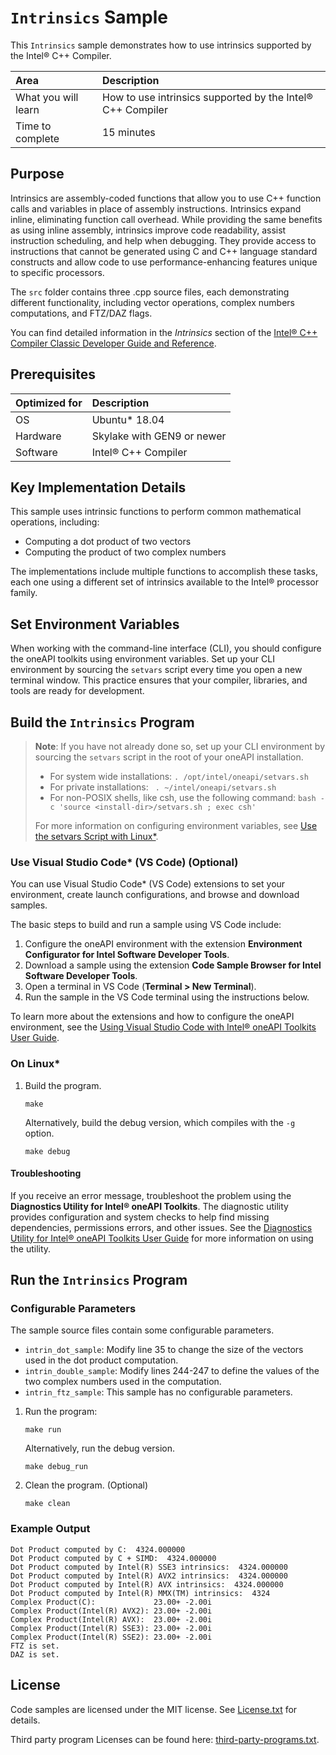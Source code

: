 # `Intrinsics` Sample

This `Intrinsics` sample demonstrates how to use intrinsics supported by the Intel® C++ Compiler.

| Area                     | Description
|:---                      |:---
| What you will learn      | How to use intrinsics supported by the  Intel® C++ Compiler
| Time to complete         | 15 minutes


## Purpose

Intrinsics are assembly-coded functions that allow you to use C++ function calls and variables in place of assembly instructions. Intrinsics expand inline, eliminating function call overhead. While providing the same benefits as using inline assembly, intrinsics improve code readability, assist instruction scheduling, and help when debugging. They provide access to instructions that cannot be generated using C and C++ language standard constructs and allow code to use performance-enhancing features unique to specific processors.

The `src` folder contains three .cpp source files, each demonstrating different functionality, including vector operations, complex numbers computations, and FTZ/DAZ flags.

You can find detailed information in the *Intrinsics* section of the [Intel® C++ Compiler Classic Developer Guide and Reference](https://www.intel.com/content/www/us/en/develop/documentation/cpp-compiler-developer-guide-and-reference/).

## Prerequisites

| Optimized for       | Description
|:---                 |:---
| OS                  | Ubuntu* 18.04
| Hardware            | Skylake with GEN9 or newer
| Software            | Intel® C++ Compiler

## Key Implementation Details

This sample uses intrinsic functions to perform common mathematical operations, including:
- Computing a dot product of two vectors
- Computing the product of two complex numbers

The implementations include multiple functions to accomplish these tasks, each one using a different set of intrinsics available to the Intel® processor family.

## Set Environment Variables

When working with the command-line interface (CLI), you should configure the oneAPI toolkits using environment variables. Set up your CLI environment by sourcing the `setvars` script every time you open a new terminal window. This practice ensures that your compiler, libraries, and tools are ready for development.

## Build the `Intrinsics` Program

> **Note**: If you have not already done so, set up your CLI
> environment by sourcing  the `setvars` script in the root of your oneAPI installation.
>
> - For system wide installations: `. /opt/intel/oneapi/setvars.sh`
> - For private installations: ` . ~/intel/oneapi/setvars.sh`
> - For non-POSIX shells, like csh, use the following command: `bash -c 'source <install-dir>/setvars.sh ; exec csh'`
>
> For more information on configuring environment variables, see [Use the setvars Script with Linux*](https://www.intel.com/content/www/us/en/develop/documentation/oneapi-programming-guide/top/oneapi-development-environment-setup/use-the-setvars-script-with-linux-or-macos.html).

### Use Visual Studio Code* (VS Code) (Optional)

You can use Visual Studio Code* (VS Code) extensions to set your environment,
create launch configurations, and browse and download samples.

The basic steps to build and run a sample using VS Code include:
 1. Configure the oneAPI environment with the extension **Environment Configurator for Intel Software Developer Tools**.
 2. Download a sample using the extension **Code Sample Browser for Intel Software Developer Tools**.
 3. Open a terminal in VS Code (**Terminal > New Terminal**).
 4. Run the sample in the VS Code terminal using the instructions below.

To learn more about the extensions and how to configure the oneAPI environment, see the 
[Using Visual Studio Code with Intel® oneAPI Toolkits User Guide](https://www.intel.com/content/www/us/en/develop/documentation/using-vs-code-with-intel-oneapi/top.html).

### On Linux*

1. Build the program.
   ```
   make
   ```
   Alternatively, build the debug version, which compiles with the `-g` option.
   ```
   make debug
   ```

#### Troubleshooting

If you receive an error message, troubleshoot the problem using the **Diagnostics Utility for Intel® oneAPI Toolkits**. The diagnostic utility provides configuration and system checks to help find missing dependencies, permissions errors, and other issues. See the [Diagnostics Utility for Intel® oneAPI Toolkits User Guide](https://www.intel.com/content/www/us/en/develop/documentation/diagnostic-utility-user-guide/top.html) for more information on using the utility.

## Run the `Intrinsics` Program

### Configurable Parameters

The sample source files contain some configurable parameters.

- `intrin_dot_sample`: Modify line 35 to change the size of the vectors used in the dot product computation.
- `intrin_double_sample`: Modify lines 244-247 to define the values of the two complex numbers used in the computation.
- `intrin_ftz_sample`: This sample has no configurable parameters.

1. Run the program:
    ```
    make run
    ```
    Alternatively, run the debug version.
    ```
    make debug_run
    ```
2. Clean the program. (Optional)
    ```
    make clean
    ```

### Example Output
```
Dot Product computed by C:  4324.000000
Dot Product computed by C + SIMD:  4324.000000
Dot Product computed by Intel(R) SSE3 intrinsics:  4324.000000
Dot Product computed by Intel(R) AVX2 intrinsics:  4324.000000
Dot Product computed by Intel(R) AVX intrinsics:  4324.000000
Dot Product computed by Intel(R) MMX(TM) intrinsics:  4324
Complex Product(C):             23.00+ -2.00i
Complex Product(Intel(R) AVX2): 23.00+ -2.00i
Complex Product(Intel(R) AVX):  23.00+ -2.00i
Complex Product(Intel(R) SSE3): 23.00+ -2.00i
Complex Product(Intel(R) SSE2): 23.00+ -2.00i
FTZ is set.
DAZ is set.
```

## License

Code samples are licensed under the MIT license. See
[License.txt](https://github.com/oneapi-src/oneAPI-samples/blob/master/License.txt) for details.

Third party program Licenses can be found here: [third-party-programs.txt](https://github.com/oneapi-src/oneAPI-samples/blob/master/third-party-programs.txt).
